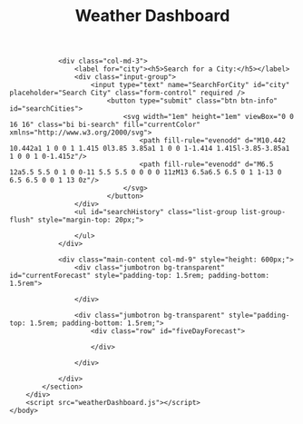 <!DOCTYPE html>
<html lang="en">
    <head>
      <meta charset="UTF-8">
      <meta name="viewport" content="width=device-width, initial-scale=1, shrink-to-fit=no">
      <meta http-equiv="X-UA-Compatible" content="ie=edge">
      <title>Weather DashBoard</title>
      <link rel="stylesheet" href="https://cdn.jsdelivr.net/npm/bootstrap@4.5.3/dist/css/bootstrap.min.css" integrity="sha384-TX8t27EcRE3e/ihU7zmQxVncDAy5uIKz4rEkgIXeMed4M0jlfIDPvg6uqKI2xXr2" crossorigin="anonymous">
      <link rel="stylesheet" href="weatherDashboard.css">
      <script src="https://cdnjs.cloudflare.com/ajax/libs/moment.js/2.24.0/moment.min.js"></script>
      <script src="https://cdnjs.cloudflare.com/ajax/libs/jquery/3.2.1/jquery.min.js"></script>
      <script src="https://code.jquery.com/jquery-3.5.1.js" integrity="sha256-QWo7LDvxbWT2tbbQ97B53yJnYU3WhH/C8ycbRAkjPDc=" crossorigin="anonymous"></script>
    </head>
    <body>
            <header class="bg-dark text-light" style="text-align: center;">
                <h1>Weather Dashboard</h1>
            </header>
        <div class="container-fluid">
                <!---->
            <section class="row" style="height: 560px;">

                <div class="col-md-3">
                    <label for="city"><h5>Search for a City:</h5></label>
                    <div class="input-group">
                        <input type="text" name="SearchForCity" id="city" placeholder="Search City" class="form-control" required />
                            <button type="submit" class="btn btn-info" id="searchCities">
                                <svg width="1em" height="1em" viewBox="0 0 16 16" class="bi bi-search" fill="currentColor" xmlns="http://www.w3.org/2000/svg">
                                    <path fill-rule="evenodd" d="M10.442 10.442a1 1 0 0 1 1.415 0l3.85 3.85a1 1 0 0 1-1.414 1.415l-3.85-3.85a1 1 0 0 1 0-1.415z"/>
                                    <path fill-rule="evenodd" d="M6.5 12a5.5 5.5 0 1 0 0-11 5.5 5.5 0 0 0 0 11zM13 6.5a6.5 6.5 0 1 1-13 0 6.5 6.5 0 0 1 13 0z"/>
                                </svg>
                            </button>
                    </div>
                    <ul id="searchHistory" class="list-group list-group-flush" style="margin-top: 20px;">
                        
                    </ul>
                </div>
                
                <div class="main-content col-md-9" style="height: 600px;">
                    <div class="jumbotron bg-transparent" id="currentForecast" style="padding-top: 1.5rem; padding-bottom: 1.5rem">
                    
                    </div>
    
                    <div class="jumbotron bg-transparent" style="padding-top: 1.5rem; padding-bottom: 1.5rem;">
                        <div class="row" id="fiveDayForecast">
                            
                        </div>

                    </div>

                </div>
            </section>   
        </div>  
        <script src="weatherDashboard.js"></script>    
    </body>
</html>
    
